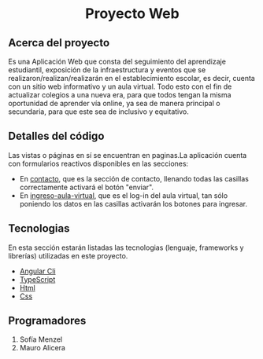 
  <h1 align="center" >Proyecto Web</h1>

 
## Acerca del proyecto
Es una Aplicación Web que consta del seguimiento del aprendizaje estudiantil, exposición de la  infraestructura y eventos que se realizaron/realizan/realizarán en el establecimiento escolar, es decir, cuenta con un sitio web informativo y un aula virtual. Todo esto con el fin de actualizar colegios a una nueva era, para que todos tengan la misma oportunidad de aprender vía online, ya sea de manera principal o secundaria, para que este sea de inclusivo y equitativo.

## Detalles del código
Las vistas o páginas en sí se encuentran en <a routerlink="https://github.com/Soofiaa/ProyectoWeb/tree/EP2/src/app/paginas">paginas</a>.La aplicación cuenta con formularios reactivos disponibles en las secciones:
<ul>
  <li> En <a href="https://github.com/Soofiaa/ProyectoWeb/tree/EP2/src/app/paginas/contacto">contacto</a>, que es la sección de contacto, llenando todas las casillas correctamente activará el botón "enviar". </li>
   <li> En <a href="https://github.com/Soofiaa/ProyectoWeb/tree/EP2/src/app/paginas/ingreso-aula-virtual">ingreso-aula-virtual</a>, que es el log-in del aula virtual, tan sólo poniendo los datos en las casillas activarán los botones para ingresar. </li>
</ul>

## Tecnologias
En esta sección estarán listadas las tecnologias (lenguaje, frameworks y librerías) utilizadas en este proyecto.
- [Angular Cli](https://github.com/angular/angular-cli)
- [TypeScript](https://www.typescriptlang.org/)
- [Html](https://html.com/)
- [Css](https://www.w3schools.com/css/)

## Programadores
1. Sofía Menzel 
2. Mauro Alicera 
